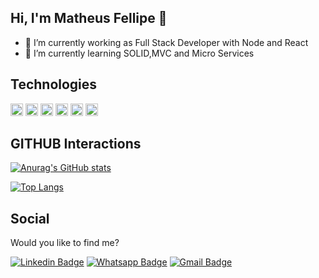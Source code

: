 ## Hi, I'm Matheus Fellipe 👋



- 🔭 I’m currently working as Full Stack Developer with Node and React
- 🌱 I’m currently learning SOLID,MVC and Micro Services

## Technologies
<code><img height="20" src="https://img.shields.io/badge/JavaScript-323330?style=for-the-badge&logo=javascript&logoColor=F7DF1E"></code>
<code><img height="20" src="https://img.shields.io/badge/TypeScript-007ACC?style=for-the-badge&logo=typescript&logoColor=white"></code>
<code><img height="20" src="https://img.shields.io/badge/React-20232A?style=for-the-badge&logo=react&logoColor=61DAFB"></code>
<code><img height="20" src="https://img.shields.io/badge/React_Native-20232A?style=for-the-badge&logo=react&logoColor=61DAFB"></code>
<code><img height="20" src="https://img.shields.io/badge/Node.js-43853D?style=for-the-badge&logo=node.js&logoColor=white"></code>
<code><img height="20" src="https://img.shields.io/badge/PostgreSQL-316192?style=for-the-badge&logo=postgresql&logoColor=white"></code>

## GITHUB Interactions
[![Anurag's GitHub stats](https://github-readme-stats.vercel.app/api?username=matheusfellipe)](https://github.com/anuraghazra/github-readme-stats)

[![Top Langs](https://github-readme-stats.vercel.app/api/top-langs/?username=matheusfellipe&layout=compact)](https://github.com/anuraghazra/github-readme-stats)

## Social
Would you like to find me?
 
[![Linkedin Badge](https://img.shields.io/badge/-LinkedIn-blue?style=flat-square&logo=Linkedin&logoColor=white&link=https://https://www.linkedin.com/in/matheus-fellipe-ferreira-da-silva-918a521a3/)](https://www.linkedin.com/in/matheus-fellipe-ferreira-da-silva-918a521a3/)
[![Whatsapp Badge](https://img.shields.io/badge/-Whatsapp-4CA143?style=flat-square&labelColor=4CA143&logo=whatsapp&logoColor=white&link=https://api.whatsapp.com/send?phone=5565992183529&text=Ol%C3%A1%2C%20tudo%20bem%3F)](https://api.whatsapp.com/send?phone=5565992183529&text=Ol%C3%A1%2C%20tudo%20bem%3F)
[![Gmail Badge](https://img.shields.io/badge/-Gmail-c14438?style=flat-square&logo=Gmail&logoColor=white&link=mailto:matheus060399@gmail.com)](mailto:matheus060399@gmail.com)
